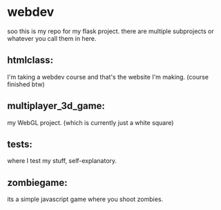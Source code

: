 # webdev
soo this is my repo for my flask project.
there are multiple subprojects or whatever you call them in here.

## htmlclass:
I'm taking a webdev course and that's the website I'm making. (course finished btw)

## multiplayer_3d_game:
my WebGL project. (which is currently just a white square)

## tests:
where I test my stuff, self-explanatory.

## zombiegame:
its a simple javascript game where you shoot zombies.
